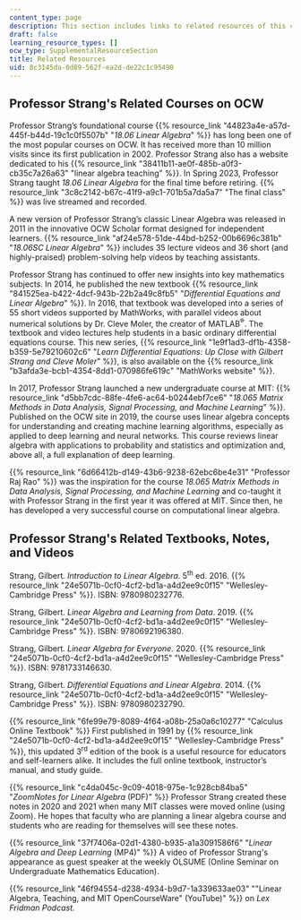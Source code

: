 ```yaml
---
content_type: page
description: This section includes links to related resources of this course.
draft: false
learning_resource_types: []
ocw_type: SupplementalResourceSection
title: Related Resources
uid: 8c3145da-0d89-562f-ea2d-de22c1c95490
---
```

## Professor Strang's Related Courses on OCW

Professor Strang’s foundational course {{% resource_link "44823a4e-a57d-445f-b44d-19c1c0f5507b" "*18.06 Linear Algebra*" %}} has long been one of the most popular courses on OCW. It has received more than 10 million visits since its first publication in 2002. Professor Strang also has a website dedicated to his {{% resource_link "38411b11-ae0f-485b-a0f3-cb35c7a26a63" "linear algebra teaching" %}}. In Spring 2023, Professor Strang taught *18.06 Linear Algebra* for the final time before retiring. {{% resource_link "3c8c2142-b67c-41f9-a9c1-701b5a7da5a7" "The final class" %}} was live streamed and recorded.

A new version of Professor Strang’s classic Linear Algebra was released in 2011 in the innovative OCW Scholar format designed for independent learners. {{% resource_link "af24e578-51de-44bd-b252-00b6696c381b" "*18.06SC Linear Algebra*" %}} includes 35 lecture videos and 36 short (and highly-praised) problem-solving help videos by teaching assistants.

Professor Strang has continued to offer new insights into key mathematics subjects. In 2014, he published the new textbook {{% resource_link "841525ea-b422-4dcf-943b-22b2a49c8fb5" "*Differential Equations and Linear Algebra*" %}}. In 2016, that textbook was developed into a series of 55 short videos supported by MathWorks, with parallel videos about numerical solutions by Dr. Cleve Moler, the creator of MATLAB<sup>®</sup>. The textbook and video lectures help students in a basic ordinary differential equations course. This new series, {{% resource_link "1e9f1ad3-df1b-4358-b359-5e79210602c6" "*Learn Differential Equations: Up Close with Gilbert Strang and Cleve Moler*" %}}, is also available on the {{% resource_link "b3afda3e-bcb1-4354-8dd1-070986fe619c" "MathWorks website" %}}.

In 2017, Professor Strang launched a new undergraduate course at MIT: {{% resource_link "d5bb7cdc-88fe-4fe6-ac64-b0244ebf7ce6" "*18.065 Matrix Methods in Data Analysis, Signal Processing, and Machine Learning*" %}}. Published on the OCW site in 2019, the course uses linear algebra concepts for understanding and creating machine learning algorithms, especially as applied to deep learning and neural networks. This course reviews linear algebra with applications to probability and statistics and optimization and, above all, a full explanation of deep learning. 

{{% resource_link "6d66412b-d149-43b6-9238-62ebc6be4e31" "Professor Raj Rao" %}} was the inspiration for the course *18.065 Matrix Methods in Data Analysis, Signal Processing, and Machine Learning* and co-taught it with Professor Strang in the first year it was offered at MIT. Since then, he has developed a very successful course on computational linear algebra.

## Professor Strang's Related Textbooks, Notes, and Videos

Strang, Gilbert. *Introduction to Linear Algebra*. 5<sup>th</sup> ed. 2016. {{% resource_link "24e5071b-0cf0-4cf2-bd1a-a4d2ee9c0f15" "Wellesley-Cambridge Press" %}}. ISBN: 9780980232776.

Strang, Gilbert. *Linear Algebra and Learning from Data*. 2019. {{% resource_link "24e5071b-0cf0-4cf2-bd1a-a4d2ee9c0f15" "Wellesley-Cambridge Press" %}}. ISBN: 9780692196380.

Strang, Gilbert. *Linear Algebra for Everyone.* 2020. {{% resource_link "24e5071b-0cf0-4cf2-bd1a-a4d2ee9c0f15" "Wellesley-Cambridge Press" %}}. ISBN: 9781733146630.

Strang, Gilbert. *Differential Equations and Linear Algebra*. 2014. {{% resource_link "24e5071b-0cf0-4cf2-bd1a-a4d2ee9c0f15" "Wellesley-Cambridge Press" %}}. ISBN: 9780980232790.

{{% resource_link "6fe99e79-8089-4f64-a08b-25a0a6c10277" "Calculus Online Textbook" %}} First published in 1991 by {{% resource_link "24e5071b-0cf0-4cf2-bd1a-a4d2ee9c0f15" "Wellesley-Cambridge Press" %}}, this updated 3<sup>rd</sup> edition of the book is a useful resource for educators and self-learners alike. It includes the full online textbook, instructor’s manual, and study guide.

{{% resource_link "c4da045c-9c09-4018-975e-1c928cb84ba5" "*ZoomNotes for Linear Algebra* (PDF)" %}} Professor Strang created these notes in 2020 and 2021 when many MIT classes were moved online (using Zoom). He hopes that faculty who are planning a linear algebra course and students who are reading for themselves will see these notes.

{{% resource_link "37f7406a-02d1-4380-b935-a1a3091586f6" "*Linear Algebra and Deep Learning* (MP4)" %}} A video of Professor Strang's appearance as guest speaker at the weekly OLSUME (Online Seminar on Undergraduate Mathematics Education).

{{% resource_link "46f94554-d238-4934-b9d7-1a339633ae03" "\"Linear Algebra, Teaching, and MIT OpenCourseWare\" (YouTube)" %}} on *Lex Fridman Podcast.*